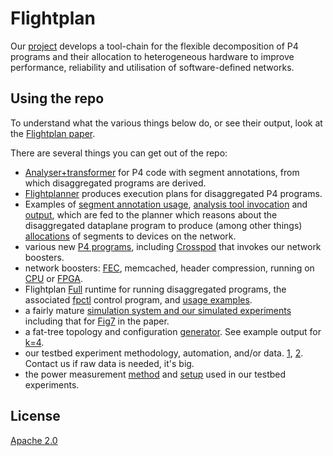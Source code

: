 # Flightplan
Our [project](https://flightplan.cis.upenn.edu/) develops a tool-chain for the flexible decomposition of P4 programs and their allocation to heterogeneous hardware to improve performance, reliability and utilisation of software-defined networks.

## Using the repo
To understand what the various things below do, or see their output, look at the
[Flightplan paper](https://flightplan.cis.upenn.edu/flightplan.pdf).

There are several things you can get out of the repo:
- [Analyser+transformer](flightplan) for P4 code with segment annotations, from which disaggregated programs are derived.
- [Flightplanner](flightplanner) produces execution plans for disaggregated P4 programs.
- Examples of [segment annotation usage](https://github.com/eniac/Flightplan/blob/master/Wharf/Sources/ALV.p4#L92), [analysis tool invocation](https://github.com/eniac/Flightplan/blob/master/flightplan/analyser_scripts/run_everything.sh#L5) and [output](https://github.com/eniac/Flightplan/blob/master/flightplan/analyser_scripts/flightplan_output/program3.json), which are fed to the planner which reasons about the disaggregated dataplane program to produce (among other things) [allocations](https://github.com/eniac/Flightplan/blob/master/flightplanner/results/greedy/program20/program20_tofino.stdout#L12) of segments to devices on the network.
- various new [P4 programs](Wharf/Sources/), including [Crosspod](https://github.com/eniac/Flightplan/blob/master/Wharf/splits/ALV_Complete/ALV_Complete.p4#L117) that invokes our network boosters.
- network boosters: [FEC](https://flightplan.cis.upenn.edu/netcompute2018.pdf), memcached, header compression, running on [CPU](cpuBoosters) or [FPGA](FPGA).
- Flightplan [Full](Wharf/Sources/FPRuntime.p4) runtime for running disaggregated programs, the associated [fpctl](https://github.com/eniac/Flightplan/blob/master/Wharf/fpctl.py) control program, and [usage examples](https://github.com/eniac/Flightplan/blob/master/Wharf/splits/ALV_split1/step2.sh).
- a fairly mature [simulation system and our simulated experiments](Wharf) including that for [Fig7](splits2/ALV_Complete_All/) in the paper.
- a fat-tree topology and configuration [generator](Wharf/generate_alv_network.py). See example output for [k=4](Wharf/bmv2/topologies/alv_k\=4.yml).
- our testbed experiment methodology, automation, and/or data.
[1](testing/README.md), [2](testing_docs).
Contact us if raw data is needed, it's big.
- the power measurement [method](power_measurements/README.md) and [setup](power_measurements/wemo_instructions.md) used in our testbed experiments.

## License
[Apache 2.0](LICENSE)
